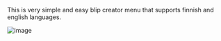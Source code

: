 This is very simple and easy blip creator menu that supports finnish and english languages.

![image](https://github.com/user-attachments/assets/cb2a4d3b-3098-4d54-975f-1bc175238b16)
